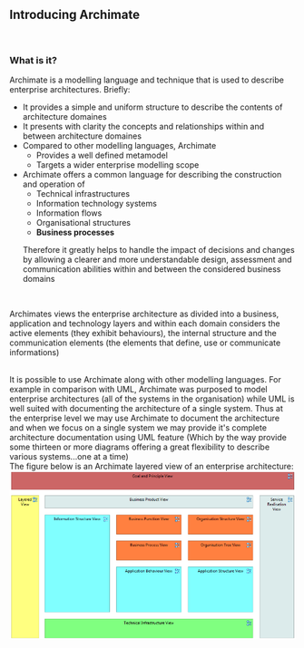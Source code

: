<h2>Introducing Archimate</h2>
<br/>
<h3>What is it?</h3>
<p>
Archimate is a modelling language and technique that is used to describe enterprise architectures. Briefly:
<ul>
	<li>It provides a simple and uniform structure to describe the contents of architecture domaines</li>
	<li>It presents with clarity the concepts and relationships within and between architecture domaines</li>
	<li>Compared to other modelling languages, Archimate
		<ul>
			<li>Provides a well defined metamodel</li>
			<li>Targets a wider enterprise modelling scope</li>
		</ul>
	</li>
	<li>Archimate offers a common language for describing the construction and operation of
		<ul>
			<li>Technical infrastructures</li>
			<li>Information technology systems</li>
			<li>Information flows</li>
			<li>Organisational structures</li>
			<li><B>Business processes</B></li>
		</ul>
		<p>
		Therefore it greatly helps to handle the impact of decisions and changes by allowing a clearer and more understandable design, assessment and communication abilities within and between the considered business domains
		</p>
	</li>
</ul>
<br/>

<p>
	Archimates views the enterprise architecture as divided into a business, application and technology layers and within each domain considers the active elements (they exhibit behaviours), the internal structure and the communication elements (the elements that define, use or communicate informations)
	
</p>
<br/>
It is possible to use Archimate along with other modelling languages. For example in comparison with UML, Archimate was purposed to model enterprise architectures (all of the systems in the organisation) while UML is well suited with documenting the architecture of a single system. Thus at the enterprise level we may use Archimate to document the architecture and when we focus on a single system we may provide it's complete architecture documentation using UML feature (Which by the way provide some thirteen or more diagrams offering a great flexibility to describe various systems...one at a time)
<br/>
The figure below is an Archimate layered view of an enterprise architecture:
<br/>
<img src="https://github.com/alainlompo/spics/blob/master/doc/Archimate_Big_Picture_View.png"  title="Archimate layered view: the Big Picture" />

</p>
